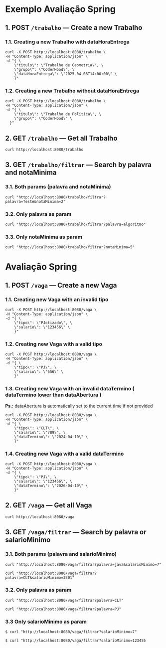 # Exemplo Avaliação Spring

## 1. POST `/trabalho` — Create a new Trabalho

### 1.1. Creating a new Trabalho with dataHoraEntrega

```Shell
curl -X POST http://localhost:8080/trabalho \
-H "Content-Type: application/json" \
-d "{ \
    \"titulo\": \"Trabalho de Geometria\", \
    \"grupo\": \"CoderHood\", \
    \"dataHoraEntrega\": \"2025-04-08T14:00:00\" \
    }"
```

### 1.2. Creating a new Trabalho without dataHoraEntrega

```Shell
curl -X POST http://localhost:8080/trabalho \
-H "Content-Type: application/json" \
-d "{ \
    \"titulo\": \"Trabalho de Politica\", \
    \"grupo\": \"CoderHood\" \
  }"
```

## 2. GET `/trabalho` — Get all Trabalho

 ```Shell
 curl http://localhost:8080/trabalho
 ```

##  3. GET `/trabalho/filtrar` — Search by palavra and notaMinima

### 3.1. Both params (palavra and notaMinima)

 ```Shell
curl "http://localhost:8080/trabalho/filtrar?palavra=Teste&notaMinima=2"
 ```

### 3.2. Only palavra as param

 ```Shell
 curl "http://localhost:8080/trabalho/filtrar?palavra=algoritmo"
 ```

### 3.3. Only notaMinima as param

 ```Shell
 curl "http://localhost:8080/trabalho/filtrar?notaMinima=5"
 ```

# Avaliação Spring

## 1. POST `/vaga` — Create a new Vaga

### 1.1. Creating new Vaga with an invalid tipo

```Shell
curl -X POST http://localhost:8080/vaga \
-H "Content-Type: application/json" \
-d "{ \
    \"tipo\": \"PJotizado\", \
    \"salario\": \"123456\" \
    }"
```

### 1.2. Creating new Vaga with a valid tipo

```Shell
curl -X POST http://localhost:8080/vaga \
-H "Content-Type: application/json" \
-d "{ \
    \"tipo\": \"PJ\", \
    \"salario\": \"656\" \
    }"
```

### 1.3. Creating new Vaga with an invalid dataTermino ( dataTermino lower than dataAbertura )
**Ps.:** dataAbertura is automatically set to the current time if not provided

```Shell
curl -X POST http://localhost:8080/vaga \
-H "Content-Type: application/json" \
-d "{ \
    \"tipo\": \"CLT\", \
    \"salario\": \"789\", \
    \"dataTermino\": \"2024-04-10\" \
    }"
```

### 1.4. Creating new Vaga with a valid dataTermino

```Shell
curl -X POST http://localhost:8080/vaga \
-H "Content-Type: application/json" \
-d "{ \
    \"tipo\": \"PJ\", \
    \"salario\": \"123456\", \
    \"dataTermino\": \"2026-04-10\" \
    }"
```
## 2. GET `/vaga` — Get all Vaga

```Shell
curl http://localhost:8080/vaga
```

## 3. GET `/vaga/filtrar` — Search by palavra or salarioMinimo

### 3.1. Both params (palavra and salarioMinimo)

```Shell
curl "http://localhost:8080/vaga/filtrar?palavra=java&salarioMinimo=7"
```
```Shell
curl "http://localhost:8080/vaga/filtrar?palavra=CLT&salarioMinimo=3301"
```

### 3.2. Only palavra as param

```Shell
curl "http://localhost:8080/vaga/filtrar?palavra=CLT"
```
```Shell
curl "http://localhost:8080/vaga/filtrar?palavra=PJ"
```

### 3.3 Only salarioMinimo as param

```Shell
$ curl "http://localhost:8080/vaga/filtrar?salarioMinimo=7"
```

```Shell
$ curl "http://localhost:8080/vaga/filtrar?salarioMinimo=123455
```
